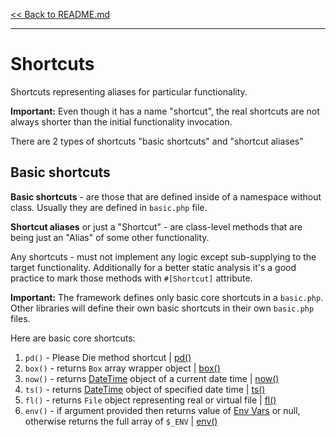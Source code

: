 [<< Back to README.md](../README.md)

----

# Shortcuts

Shortcuts representing aliases for particular functionality.

**Important:** Even though it has a name "shortcut", the real shortcuts
are not always shorter than the initial functionality invocation.

There are 2 types of shortcuts "basic shortcuts" and "shortcut aliases"

## Basic shortcuts

**Basic shortcuts** - are those that are defined inside of a namespace without class.
Usually they are defined in `basic.php` file.

**Shortcut aliases** or just a "Shortcut" - are class-level methods that are being just 
an "Alias" of some other functionality.

Any shortcuts - must not implement any logic except sub-supplying to 
the target functionality. Additionally for a better static analysis it's a good practice
to mark those methods with `#[Shortcut]` attribute.

**Important:** The framework defines only basic core shortcuts in a `basic.php`.
Other libraries will define their own basic shortcuts in their own `basic.php` files.

Here are basic core shortcuts:
1. `pd()`  - Please Die method shortcut | [pd()](#pd)
2. `box()` - returns `Box` array wrapper object | [box()](#box)
3. `now()` - returns [DateTime](about-date-time.md) object of a current
   date time | [now()](#now)
4. `ts()`  - returns [DateTime](about-date-time.md) object of specified
   date time | [ts()](#ts)
5. `fl()`  - returns `File` object representing real or
   virtual file | [fl()](#fl)
6. `env()` - if argument provided then returns value of [Env Vars](env-vars.md)
   or null, otherwise returns the full array of `$_ENV` | [env()](#env)

